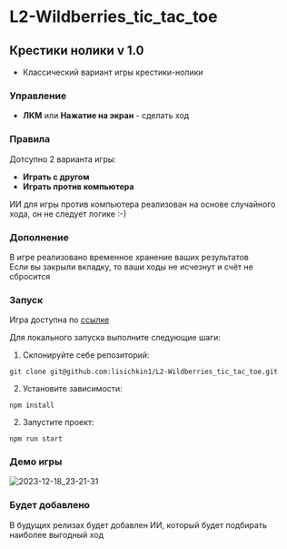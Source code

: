# L2-Wildberries_tic_tac_toe

## Крестики нолики v 1.0

- Классический вариант игры крестики-нолики

### Управление

- **ЛКМ** или **Нажатие на экран** - сделать ход

### Правила

Дотсупно 2 варианта игры:

- **Играть с другом**
- **Играть против компьютера**

ИИ для игры против компьютера реализован на основе случайного хода, он не следует логике :-)

### Дополнение

В игре реализовано временное хранение ваших результатов<br>
Если вы закрыли вкладку, то ваши ходы не исчезнут и счёт не сбросится

### Запуск

Игра доступна по [ссылке](https://lisichkin1.github.io/L2-Wildberries_tic_tac_toe/)

Для локального запуска выполните следующие шаги:

1. Склонируйте себе репозиторий:

```
git clone git@github.com:lisichkin1/L2-Wildberries_tic_tac_toe.git
```

2. Установите зависимости:

```
npm install
```

2. Запустите проект:

```
npm run start
```

### Демо игры

![2023-12-18_23-21-31](https://github.com/lisichkin1/L2-Wildberries_tic_tac_toe/assets/91782961/3da67ff4-a2a3-41e1-996a-9e98ae44a69c)

### Будет добавлено

В будущих релизах будет добавлен ИИ, который будет подбирать наиболее выгодный ход
